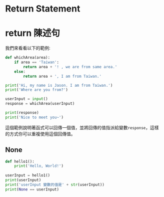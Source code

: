 # Return Statement
# return 陳述句
我們來看看以下的範例:
```python
def whichArea(area):
    if area == 'Taiwan':
        return area + '! , we are from same area.'
    else:
        return area + ', I am from Taiwan.'

print('Hi, my name is Jason. I am from Taiwan.')
print('Where are you from?')

userInput = input()
response = whichArea(userInput)

print(response)
print('Nice to meet you~')
```

這個範例說明著函式可以回傳一個值，並將回傳的值指派給變數`response`，這樣的方式你可以重複使用這個回傳值。

## None
```python
def hello1():
    print('Hello, World!')
    
userInput = hello1()
print(userInput)
print('userInput 變數的值是' + str(userInput))
print(None == userInput)
```    


